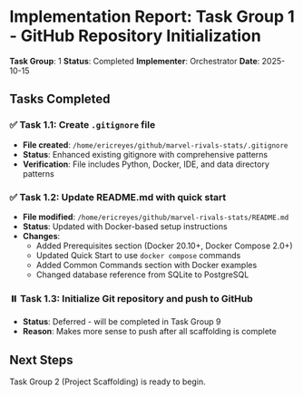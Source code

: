 # Implementation Report: Task Group 1 - GitHub Repository Initialization

**Task Group**: 1
**Status**: Completed
**Implementer**: Orchestrator
**Date**: 2025-10-15

## Tasks Completed

### ✅ Task 1.1: Create `.gitignore` file
- **File created**: `/home/ericreyes/github/marvel-rivals-stats/.gitignore`
- **Status**: Enhanced existing gitignore with comprehensive patterns
- **Verification**: File includes Python, Docker, IDE, and data directory patterns

### ✅ Task 1.2: Update README.md with quick start
- **File modified**: `/home/ericreyes/github/marvel-rivals-stats/README.md`
- **Status**: Updated with Docker-based setup instructions
- **Changes**:
  - Added Prerequisites section (Docker 20.10+, Docker Compose 2.0+)
  - Updated Quick Start to use `docker compose` commands
  - Added Common Commands section with Docker examples
  - Changed database reference from SQLite to PostgreSQL

### ⏸️ Task 1.3: Initialize Git repository and push to GitHub
- **Status**: Deferred - will be completed in Task Group 9
- **Reason**: Makes more sense to push after all scaffolding is complete

## Next Steps

Task Group 2 (Project Scaffolding) is ready to begin.
